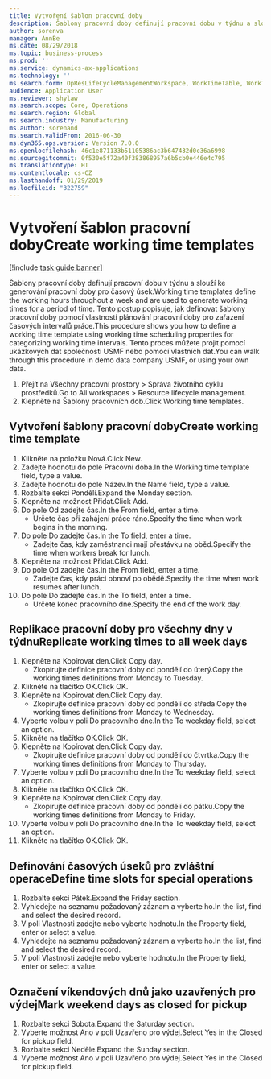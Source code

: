 ```yaml
---
title: Vytvoření šablon pracovní doby
description: Šablony pracovní doby definují pracovní dobu v týdnu a slouží ke generování pracovní doby pro časový úsek.
author: sorenva
manager: AnnBe
ms.date: 08/29/2018
ms.topic: business-process
ms.prod: ''
ms.service: dynamics-ax-applications
ms.technology: ''
ms.search.form: OpResLifeCycleManagementWorkspace, WorkTimeTable, WorkTimeCopyDayDialog
audience: Application User
ms.reviewer: shylaw
ms.search.scope: Core, Operations
ms.search.region: Global
ms.search.industry: Manufacturing
ms.author: sorenand
ms.search.validFrom: 2016-06-30
ms.dyn365.ops.version: Version 7.0.0
ms.openlocfilehash: 46c1e871133b51105386ac3b647432d0c36a6998
ms.sourcegitcommit: 0f530e5f72a40f383868957a6b5cb0e446e4c795
ms.translationtype: HT
ms.contentlocale: cs-CZ
ms.lasthandoff: 01/29/2019
ms.locfileid: "322759"
---
```

# <a name="create-working-time-templates"></a><span data-ttu-id="4c891-103">Vytvoření šablon pracovní doby</span><span class="sxs-lookup"><span data-stu-id="4c891-103">Create working time templates</span></span>

[!include [task guide banner](../../includes/task-guide-banner.md)]

<span data-ttu-id="4c891-104">Šablony pracovní doby definují pracovní dobu v týdnu a slouží ke generování pracovní doby pro časový úsek.</span><span class="sxs-lookup"><span data-stu-id="4c891-104">Working time templates define the working hours throughout a week and are used to generate working times for a period of time.</span></span> <span data-ttu-id="4c891-105">Tento postup popisuje, jak definovat šablony pracovní doby pomocí vlastností plánování pracovní doby pro zařazení časových intervalů práce.</span><span class="sxs-lookup"><span data-stu-id="4c891-105">This procedure shows you how to define a working time template using working time scheduling properties for categorizing working time intervals.</span></span> <span data-ttu-id="4c891-106">Tento proces můžete projít pomocí ukázkových dat společnosti USMF nebo pomocí vlastních dat.</span><span class="sxs-lookup"><span data-stu-id="4c891-106">You can walk through this procedure in demo data company USMF, or using your own data.</span></span>

1. <span data-ttu-id="4c891-107">Přejít na Všechny pracovní prostory > Správa životního cyklu prostředků.</span><span class="sxs-lookup"><span data-stu-id="4c891-107">Go to All workspaces > Resource lifecycle management.</span></span>
2. <span data-ttu-id="4c891-108">Klepněte na Šablony pracovních dob.</span><span class="sxs-lookup"><span data-stu-id="4c891-108">Click Working time templates.</span></span>

## <a name="create-working-time-template"></a><span data-ttu-id="4c891-109">Vytvoření šablony pracovní doby</span><span class="sxs-lookup"><span data-stu-id="4c891-109">Create working time template</span></span>
1. <span data-ttu-id="4c891-110">Klikněte na položku Nová.</span><span class="sxs-lookup"><span data-stu-id="4c891-110">Click New.</span></span>
2. <span data-ttu-id="4c891-111">Zadejte hodnotu do pole Pracovní doba.</span><span class="sxs-lookup"><span data-stu-id="4c891-111">In the Working time template field, type a value.</span></span>
3. <span data-ttu-id="4c891-112">Zadejte hodnotu do pole Název.</span><span class="sxs-lookup"><span data-stu-id="4c891-112">In the Name field, type a value.</span></span>
4. <span data-ttu-id="4c891-113">Rozbalte sekci Pondělí.</span><span class="sxs-lookup"><span data-stu-id="4c891-113">Expand the Monday section.</span></span>
5. <span data-ttu-id="4c891-114">Klepněte na možnost Přidat.</span><span class="sxs-lookup"><span data-stu-id="4c891-114">Click Add.</span></span>
6. <span data-ttu-id="4c891-115">Do pole Od zadejte čas.</span><span class="sxs-lookup"><span data-stu-id="4c891-115">In the From field, enter a time.</span></span>
    * <span data-ttu-id="4c891-116">Určete čas při zahájení práce ráno.</span><span class="sxs-lookup"><span data-stu-id="4c891-116">Specify the time when work begins in the morning.</span></span>  
7. <span data-ttu-id="4c891-117">Do pole Do zadejte čas.</span><span class="sxs-lookup"><span data-stu-id="4c891-117">In the To field, enter a time.</span></span>
    * <span data-ttu-id="4c891-118">Zadejte čas, kdy zaměstnanci mají přestávku na oběd.</span><span class="sxs-lookup"><span data-stu-id="4c891-118">Specify the time when workers break for lunch.</span></span>  
8. <span data-ttu-id="4c891-119">Klepněte na možnost Přidat.</span><span class="sxs-lookup"><span data-stu-id="4c891-119">Click Add.</span></span>
9. <span data-ttu-id="4c891-120">Do pole Od zadejte čas.</span><span class="sxs-lookup"><span data-stu-id="4c891-120">In the From field, enter a time.</span></span>
    * <span data-ttu-id="4c891-121">Zadejte čas, kdy práci obnoví po obědě.</span><span class="sxs-lookup"><span data-stu-id="4c891-121">Specify the time when work resumes after lunch.</span></span>  
10. <span data-ttu-id="4c891-122">Do pole Do zadejte čas.</span><span class="sxs-lookup"><span data-stu-id="4c891-122">In the To field, enter a time.</span></span>
    * <span data-ttu-id="4c891-123">Určete konec pracovního dne.</span><span class="sxs-lookup"><span data-stu-id="4c891-123">Specify the end of the work day.</span></span>  

## <a name="replicate-working-times-to-all-week-days"></a><span data-ttu-id="4c891-124">Replikace pracovní doby pro všechny dny v týdnu</span><span class="sxs-lookup"><span data-stu-id="4c891-124">Replicate working times to all week days</span></span>
1. <span data-ttu-id="4c891-125">Klepněte na Kopírovat den.</span><span class="sxs-lookup"><span data-stu-id="4c891-125">Click Copy day.</span></span>
    * <span data-ttu-id="4c891-126">Zkopírujte definice pracovní doby od pondělí do úterý.</span><span class="sxs-lookup"><span data-stu-id="4c891-126">Copy the working times definitions from Monday to Tuesday.</span></span>  
2. <span data-ttu-id="4c891-127">Klikněte na tlačítko OK.</span><span class="sxs-lookup"><span data-stu-id="4c891-127">Click OK.</span></span>
3. <span data-ttu-id="4c891-128">Klepněte na Kopírovat den.</span><span class="sxs-lookup"><span data-stu-id="4c891-128">Click Copy day.</span></span>
    * <span data-ttu-id="4c891-129">Zkopírujte definice pracovní doby od pondělí do středa.</span><span class="sxs-lookup"><span data-stu-id="4c891-129">Copy the working times definitions from Monday to Wednesday.</span></span>  
4. <span data-ttu-id="4c891-130">Vyberte volbu v poli Do pracovního dne.</span><span class="sxs-lookup"><span data-stu-id="4c891-130">In the To weekday field, select an option.</span></span>
5. <span data-ttu-id="4c891-131">Klikněte na tlačítko OK.</span><span class="sxs-lookup"><span data-stu-id="4c891-131">Click OK.</span></span>
6. <span data-ttu-id="4c891-132">Klepněte na Kopírovat den.</span><span class="sxs-lookup"><span data-stu-id="4c891-132">Click Copy day.</span></span>
    * <span data-ttu-id="4c891-133">Zkopírujte definice pracovní doby od pondělí do čtvrtka.</span><span class="sxs-lookup"><span data-stu-id="4c891-133">Copy the working times definitions from Monday to Thursday.</span></span>  
7. <span data-ttu-id="4c891-134">Vyberte volbu v poli Do pracovního dne.</span><span class="sxs-lookup"><span data-stu-id="4c891-134">In the To weekday field, select an option.</span></span>
8. <span data-ttu-id="4c891-135">Klikněte na tlačítko OK.</span><span class="sxs-lookup"><span data-stu-id="4c891-135">Click OK.</span></span>
9. <span data-ttu-id="4c891-136">Klepněte na Kopírovat den.</span><span class="sxs-lookup"><span data-stu-id="4c891-136">Click Copy day.</span></span>
    * <span data-ttu-id="4c891-137">Zkopírujte definice pracovní doby od pondělí do pátku.</span><span class="sxs-lookup"><span data-stu-id="4c891-137">Copy the working times definitions from Monday to Friday.</span></span>  
10. <span data-ttu-id="4c891-138">Vyberte volbu v poli Do pracovního dne.</span><span class="sxs-lookup"><span data-stu-id="4c891-138">In the To weekday field, select an option.</span></span>
11. <span data-ttu-id="4c891-139">Klikněte na tlačítko OK.</span><span class="sxs-lookup"><span data-stu-id="4c891-139">Click OK.</span></span>

## <a name="define-time-slots-for-special-operations"></a><span data-ttu-id="4c891-140">Definování časových úseků pro zvláštní operace</span><span class="sxs-lookup"><span data-stu-id="4c891-140">Define time slots for special operations</span></span>
1. <span data-ttu-id="4c891-141">Rozbalte sekci Pátek.</span><span class="sxs-lookup"><span data-stu-id="4c891-141">Expand the Friday section.</span></span>
2. <span data-ttu-id="4c891-142">Vyhledejte na seznamu požadovaný záznam a vyberte ho.</span><span class="sxs-lookup"><span data-stu-id="4c891-142">In the list, find and select the desired record.</span></span>
3. <span data-ttu-id="4c891-143">V poli Vlastnosti zadejte nebo vyberte hodnotu.</span><span class="sxs-lookup"><span data-stu-id="4c891-143">In the Property field, enter or select a value.</span></span>
4. <span data-ttu-id="4c891-144">Vyhledejte na seznamu požadovaný záznam a vyberte ho.</span><span class="sxs-lookup"><span data-stu-id="4c891-144">In the list, find and select the desired record.</span></span>
5. <span data-ttu-id="4c891-145">V poli Vlastnosti zadejte nebo vyberte hodnotu.</span><span class="sxs-lookup"><span data-stu-id="4c891-145">In the Property field, enter or select a value.</span></span>

## <a name="mark-weekend-days-as-closed-for-pickup"></a><span data-ttu-id="4c891-146">Označení víkendových dnů jako uzavřených pro výdej</span><span class="sxs-lookup"><span data-stu-id="4c891-146">Mark weekend days as closed for pickup</span></span>
1. <span data-ttu-id="4c891-147">Rozbalte sekci Sobota.</span><span class="sxs-lookup"><span data-stu-id="4c891-147">Expand the Saturday section.</span></span>
2. <span data-ttu-id="4c891-148">Vyberte možnost Ano v poli Uzavřeno pro výdej.</span><span class="sxs-lookup"><span data-stu-id="4c891-148">Select Yes in the Closed for pickup field.</span></span>
3. <span data-ttu-id="4c891-149">Rozbalte sekci Neděle.</span><span class="sxs-lookup"><span data-stu-id="4c891-149">Expand the Sunday section.</span></span>
4. <span data-ttu-id="4c891-150">Vyberte možnost Ano v poli Uzavřeno pro výdej.</span><span class="sxs-lookup"><span data-stu-id="4c891-150">Select Yes in the Closed for pickup field.</span></span>

